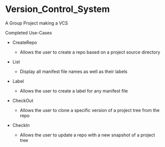 # Version_Control_System
 A Group Project making a VCS
 
 Completed Use-Cases
 - CreateRepo
     - Allows the user to create a repo based on a project source directory
 
 - List
     - Display all manifest file names as well as their labels
     
 - Label
     - Allows the user to create a label for any manifest file
     
 - CheckOut
     - Allows the user to clone a specific version of a project tree from the repo
     
 - CheckIn
     - Allows the user to update a repo with a new snapshot of a project tree
